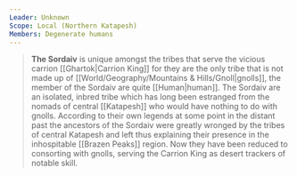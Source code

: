 ```yaml
---
Leader: Unknown
Scope: Local (Northern Katapesh)
Members: Degenerate humans
---
```


> **The Sordaiv** is unique amongst the tribes that serve the vicious carrion [[Ghartok|Carrion King]] for they are the only tribe that is not made up of [[World/Geography/Mountains & Hills/Gnoll|gnolls]], the member of the Sordaiv are quite [[Human|human]]. The Sordaiv are an isolated, inbred tribe which has long been estranged from the nomads of central [[Katapesh]] who would have nothing to do with gnolls. According to their own legends at some point in the distant past the ancestors of the Sordaiv were greatly wronged by the tribes of central Katapesh and left thus explaining their presence in the inhospitable [[Brazen Peaks]] region. Now they have been reduced to consorting with gnolls, serving the Carrion King as desert trackers of notable skill.







